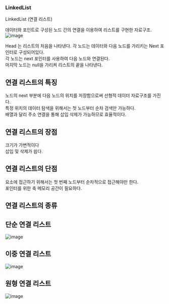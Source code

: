 ### LinkedList  

LinkedList (연결 리스트)

데이터와 포인트로 구성된 노드 간의 연결을 이용하여 리스트를 구현한 자료구조.
![image](https://user-images.githubusercontent.com/76094329/236622993-13b7940b-0fda-436c-9e4c-0c6a016db3fe.png)  

Head 는 리스트의 처음을 나타낸다.
각 노드는 데이터와 다음 노드를 가리키는 Next 포인터로 구성되어있다.  
각 노드는 next 포인터를 사용하여 다음 노드와 연결된다.  
마지막 노드는 null을 가리켜 리스트의 끝을 나타낸다.  

## 연결 리스트의 특징  
노드의 next 부분에 다음 노드의 위치를 저장함으로써 선형적 데이터 자료구조를 가진다.  
특정 위치의 데이터 탐색을 위해서는 첫 노드부터 순차 검색만 가능하다.  
배열과 달리 주소 연결을 통해 삽입 삭제가 가능하므로 효율적이다.  

## 연결 리스트의 장점  
크기가 가변적이다  
삽입 및 삭제가 쉽다.  

## 연결 리스트의 단점  
요소에 접근하기 위해서는 첫 번째 노드부터 순차적으로 접근해야만 한다.  
포인터를 위한 축 메모리 공간이 필요하다.  



## 연결 리스트의 종류  

## 단순 연결 리스트 
  
![image](https://user-images.githubusercontent.com/76094329/236623648-ed8c006f-5f1e-466b-874d-11adef8c75f8.png)  

## 이중 연결 리스트  
  
![image](https://user-images.githubusercontent.com/76094329/236623662-ffbcc927-a6a7-4b67-b5b3-b397eebe4b81.png)  

## 원형 연결 리스트  
  
![image](https://user-images.githubusercontent.com/76094329/236623668-f04155a8-80bd-469b-b693-05acf3f2dc5a.png)  
